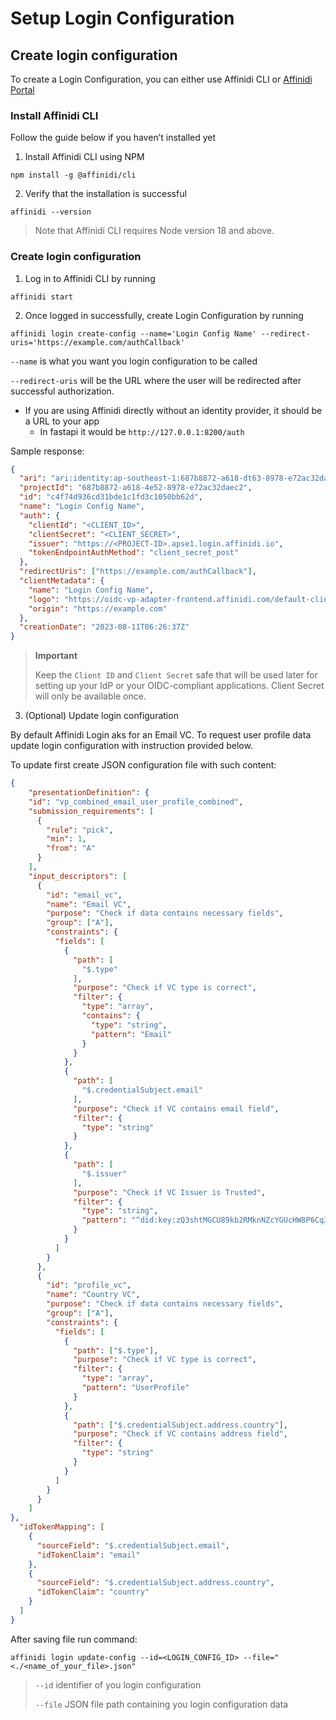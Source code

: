# Setup Login Configuration

## Create login configuration

To create a Login Configuration, you can either use Affinidi CLI or [Affinidi Portal](https://portal.affinidi.com/login)

### Install Affinidi CLI

Follow the guide below if you haven’t installed yet

1. Install Affinidi CLI using NPM

`npm install -g @affinidi/cli`

2. Verify that the installation is successful

`affinidi --version`

> Note that Affinidi CLI requires Node version 18 and above.

### Create login configuration

1. Log in to Affinidi CLI by running

`affinidi start`

2. Once logged in successfully, create Login Configuration by running

`affinidi login create-config --name='Login Config Name' --redirect-uris='https://example.com/authCallback'`

`--name` is what you want you login configuration to be called

`--redirect-uris` will be the URL where the user will be redirected after successful authorization.

- If you are using Affinidi directly without an identity provider, it should be a URL to your app
  - In fastapi it would be `http://127.0.0.1:8200/auth`

Sample response:

```json
{
  "ari": "ari:identity:ap-southeast-1:687b8872-a618-dt63-8978-e72ac32daeb1:login_configuration/c4f74d936cd31bde1c1fd3c1050bb76s",
  "projectId": "687b8872-a618-4e52-8978-e72ac32daec2",
  "id": "c4f74d936cd31bde1c1fd3c1050bb62d",
  "name": "Login Config Name",
  "auth": {
    "clientId": "<CLIENT_ID>",
    "clientSecret": "<CLIENT_SECRET>",
    "issuer": "https://<PROJECT-ID>.apse1.login.affinidi.io",
    "tokenEndpointAuthMethod": "client_secret_post"
  },
  "redirectUris": ["https://example.com/authCallback"],
  "clientMetadata": {
    "name": "Login Config Name",
    "logo": "https://oidc-vp-adapter-frontend.affinidi.com/default-client-logo.png",
    "origin": "https://example.com"
  },
  "creationDate": "2023-08-11T06:26:37Z"
}
```

> **Important**
>
> Keep the `Client ID` and `Client Secret` safe that will be used later for setting up your IdP or your OIDC-compliant applications. Client Secret will only be available once.

3. (Optional) Update login configuration

By default Affinidi Login aks for an Email VC. To request user profile data update login configuration with instruction provided below.

To update first create JSON configuration file with such content:

```json
{
    "presentationDefinition": {
    "id": "vp_combined_email_user_profile_combined",
    "submission_requirements": [
      {
        "rule": "pick",
        "min": 1,
        "from": "A"
      }
    ],
    "input_descriptors": [
      {
        "id": "email_vc",
        "name": "Email VC",
        "purpose": "Check if data contains necessary fields",
        "group": ["A"],
        "constraints": {
          "fields": [
            {
              "path": [
                "$.type"
              ],
              "purpose": "Check if VC type is correct",
              "filter": {
                "type": "array",
                "contains": {
                  "type": "string",
                  "pattern": "Email"
                }
              }
            },
            {
              "path": [
                "$.credentialSubject.email"
              ],
              "purpose": "Check if VC contains email field",
              "filter": {
                "type": "string"
              }
            },
            {
              "path": [
                "$.issuer"
              ],
              "purpose": "Check if VC Issuer is Trusted",
              "filter": {
                "type": "string",
                "pattern": "^did:key:zQ3shtMGCU89kb2RMknNZcYGUcHW8P6Cq3CoQyvoDs7Qqh33N"
              }
            }
          ]
        }
      },
      {
        "id": "profile_vc",
        "name": "Country VC",
        "purpose": "Check if data contains necessary fields",
        "group": ["A"],
        "constraints": {
          "fields": [
            {
              "path": ["$.type"],
              "purpose": "Check if VC type is correct",
              "filter": {
                "type": "array",
                "pattern": "UserProfile"
              }
            },
            {
              "path": ["$.credentialSubject.address.country"],
              "purpose": "Check if VC contains address field",
              "filter": {
                "type": "string"
              }
            }
          ]
        }
      }
    ]
},
  "idTokenMapping": [
    {
      "sourceField": "$.credentialSubject.email",
      "idTokenClaim": "email"
    },
    {
      "sourceField": "$.credentialSubject.address.country",
      "idTokenClaim": "country"
    }
  ]
}

```

After saving file run command:

`affinidi login update-config --id=<LOGIN_CONFIG_ID> --file="<./<name_of_your_file>.json"`

> `--id` identifier of you login configuration
>
> `--file` JSON file path containing you login configuration data
